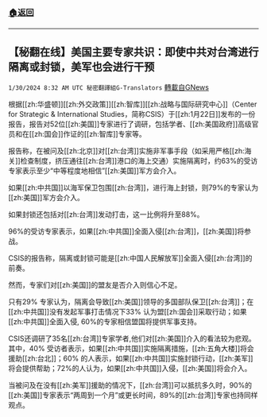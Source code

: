 ###  [:house:返回](README.md)
---


## 【秘翻在线】美国主要专家共识：即使中共对台湾进行隔离或封锁，美军也会进行干预
`1/30/2024 8:32 AM UTC 秘密翻譯組G-Translators` [轉載自GNews](https://gnews.org/articles/2265568)

根据[[zh:华盛顿]][[zh:外交政策]][[zh:智库]][[zh:战略与国际研究中心]]（Center for Strategic & International Studies，简称CSIS）于[[zh:1月22日]]发布的一份报告，报告对52位[[zh:美国]]专家进行了调研，包括学者、[[zh:美国政府]]高级官员和在[[zh:国会]]作证的[[zh:智库]]专家等。

报告称，在被问及[[zh:北京]]对[[zh:台湾]]实施非军事手段（如采用严格[[zh:海关]]检查制度，挤压通往[[zh:台湾]]港口的海上交通）实施隔离时，约63%的受访专家表示至少“中等程度地相信”[[zh:美国]]军方会介入。

如果[[zh:中共国]]以海军保卫包围[[zh:台湾]]，进行海上封锁，则79%的专家认为[[zh:美国]]军方会介入。

如果封锁还包括对[[zh:台湾]]发动打击，这一比例将升至88%。

96%的受访专家表示，如果[[zh:中共国]]全面入侵[[zh:台湾]]，[[zh:美国]]将参战。

CSIS的报告称，隔离或封锁可能是[[zh:中国人民解放军]]全面入侵[[zh:台湾]]的前奏。

然而，专家们对[[zh:美国]]的盟友是否介入则信心不足。

只有29% 专家认为，隔离会导致[[zh:美国]]领导的多国部队保卫[[zh:台湾]]；在[[zh:中共国]]没有发起军事打击情况下33% 认为盟[[zh:国会]]采取行动；如果[[zh:中共国]]全面入侵, 60%的专家相信盟国将提供军事支持。

CSIS还调研了35名[[zh:台湾]]专家学者,他们对[[zh:美国]]介入的看法较为悲观。其中，40% 受访者表示，如果[[zh:中共国]]实施隔离措施，[[zh:五角大楼]]将会援助[[zh:台北]]；60% 的人表示，如果[[zh:中共国]]实施封锁行动，[[zh:美军]]将会提供帮助；72%的人认为，如果[[zh:中共国]]入侵，[[zh:美国]]将会介入。

当被问及在没有[[zh:美军]]援助的情况下，[[zh:台湾]]可以抵抗多久时，90%的[[zh:美国]]专家表示“两周到一个月”或更长时间，89%的[[zh:台湾]]专家也持同样观点。
